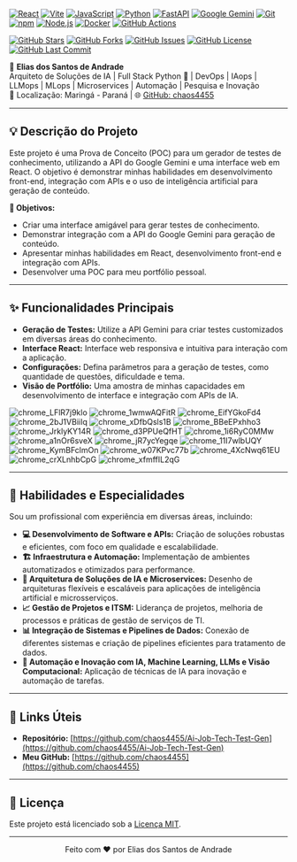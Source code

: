 <!-- Shields de Tecnologias e Ferramentas -->
[![React](https://img.shields.io/badge/React-20232A?style=for-the-badge&logo=react&logoColor=61DAFB)](https://reactjs.org/)
[![Vite](https://img.shields.io/badge/Vite-B73BFE?style=for-the-badge&logo=vite&logoColor=FFB400)](https://vitejs.dev/)
[![JavaScript](https://img.shields.io/badge/JavaScript-F7DF1E?style=for-the-badge&logo=javascript&logoColor=black)](https://developer.mozilla.org/en-US/docs/Web/JavaScript)
[![Python](https://img.shields.io/badge/Python-3776AB?style=for-the-badge&logo=python&logoColor=white)](https://www.python.org/)
[![FastAPI](https://img.shields.io/badge/FastAPI-005571?style=for-the-badge&logo=fastapi&logoColor=white)](https://fastapi.tiangolo.com/)
[![Google Gemini](https://img.shields.io/badge/Google_Gemini-03A9F4?style=for-the-badge&logo=google&logoColor=white)](https://ai.google.dev/)
[![Git](https://img.shields.io/badge/Git-F05032?style=for-the-badge&logo=git&logoColor=white)](https://git-scm.com/)
[![npm](https://img.shields.io/badge/npm-CB3837?style=for-the-badge&logo=npm&logoColor=white)](https://www.npmjs.com/)
[![Node.js](https://img.shields.io/badge/Node.js-339933?style=for-the-badge&logo=nodedotjs&logoColor=white)](https://nodejs.org/en)
[![Docker](https://img.shields.io/badge/Docker-2496ED?style=for-the-badge&logo=docker&logoColor=white)](https://www.docker.com/)
[![GitHub Actions](https://img.shields.io/badge/GitHub_Actions-2088FF?style=for-the-badge&logo=githubactions&logoColor=white)](https://github.com/features/actions)

[![GitHub Stars](https://img.shields.io/github/stars/chaos4455/Ai-Job-Tech-Test-Gen?style=social)](https://github.com/chaos4455/Ai-Job-Tech-Test-Gen/stargazers)
[![GitHub Forks](https://img.shields.io/github/forks/chaos4455/Ai-Job-Tech-Test-Gen?style=social)](https://github.com/chaos4455/Ai-Job-Tech-Test-Gen/network/members)
[![GitHub Issues](https://img.shields.io/github/issues/chaos4455/Ai-Job-Tech-Test-Gen)](https://github.com/chaos4455/Ai-Job-Tech-Test-Gen/issues)
[![GitHub License](https://img.shields.io/github/license/chaos4455/Ai-Job-Tech-Test-Gen)](https://github.com/chaos4455/Ai-Job-Tech-Test-Gen/blob/main/LICENSE)
[![GitHub Last Commit](https://img.shields.io/github/last-commit/chaos4455/Ai-Job-Tech-Test-Gen)](https://github.com/chaos4455/Ai-Job-Tech-Test-Gen/commits/main)

🚀 **Elias dos Santos de Andrade**
<br>
Arquiteto de Soluções de IA | Full Stack Python 🐍 | DevOps | IAops | LLMops | MLops | Microservices | Automação | Pesquisa e Inovação
<br>
📍 Localização: Maringá - Paraná | 🌐 [GitHub: chaos4455](https://github.com/chaos4455)

---

## 💡 Descrição do Projeto

Este projeto é uma Prova de Conceito (POC) para um gerador de testes de conhecimento, utilizando a API do Google Gemini e uma interface web em React. O objetivo é demonstrar minhas habilidades em desenvolvimento front-end, integração com APIs e o uso de inteligência artificial para geração de conteúdo.

**🎯 Objetivos:**

*   Criar uma interface amigável para gerar testes de conhecimento.
*   Demonstrar integração com a API do Google Gemini para geração de conteúdo.
*   Apresentar minhas habilidades em React, desenvolvimento front-end e integração com APIs.
*   Desenvolver uma POC para meu portfólio pessoal.

---

## ✨ Funcionalidades Principais

*   **Geração de Testes:** Utilize a API Gemini para criar testes customizados em diversas áreas do conhecimento.
*   **Interface React:** Interface web responsiva e intuitiva para interação com a aplicação.
*   **Configurações:** Defina parâmetros para a geração de testes, como quantidade de questões, dificuldade e tema.
*   **Visão de Portfólio:** Uma amostra de minhas capacidades em desenvolvimento de interface e integração com APIs de IA.

![chrome_LFlR7j9klo](https://github.com/user-attachments/assets/3b854a2e-3735-4ec1-a194-ca58a7ed12dd)
![chrome_1wmwAQFitR](https://github.com/user-attachments/assets/e6e1199f-27f9-42c1-b5d9-deaf7f624cab)
![chrome_EifYGkoFd4](https://github.com/user-attachments/assets/7fb0c62f-1a56-4f40-befe-75d47cf6304f)
![chrome_2bJ1VBiiIq](https://github.com/user-attachments/assets/50e2cf59-8696-4b2a-afbf-2dc4bf891990)
![chrome_xDfbQsls1B](https://github.com/user-attachments/assets/c6618c25-d57a-4cf0-bc3d-059995e4e631)
![chrome_BBeEPxhho3](https://github.com/user-attachments/assets/88f32b1a-38d7-4c92-b7f6-71a27ad2e094)
![chrome_JrklyKY14R](https://github.com/user-attachments/assets/af3fb376-8021-415e-8000-09ed83c8c7a1)
![chrome_d3PPUeQfHT](https://github.com/user-attachments/assets/09948f91-b19b-460c-b97f-93d1dc036aba)
![chrome_1i6RyC0MMw](https://github.com/user-attachments/assets/633013fe-4081-4293-99d1-601cd07d95e2)
![chrome_a1nOr6sveX](https://github.com/user-attachments/assets/fee855b3-a2b7-4a32-b708-594033a27d10)
![chrome_jR7ycYegqe](https://github.com/user-attachments/assets/4f9a5986-0109-4138-8971-04823876c036)
![chrome_11I7wlbUQY](https://github.com/user-attachments/assets/3a6a165d-2a10-4797-b488-c11da3d5b029)
![chrome_KymBFclmOn](https://github.com/user-attachments/assets/e66654b9-9842-4aea-b6be-49509765d111)
![chrome_w07KPvc77b](https://github.com/user-attachments/assets/7b8b3fd9-24ac-4313-ba83-2ead722d76c8)
![chrome_4XcNwq61EU](https://github.com/user-attachments/assets/64bf0a20-15c5-4857-b155-d25452c2e6f6)
![chrome_crXLnhbCpG](https://github.com/user-attachments/assets/716a50bf-fd40-4280-b7d0-48abe71816bd)
![chrome_xfmffIL2qG](https://github.com/user-attachments/assets/dd97cec8-31a6-4ada-97f9-b3d351b351e0)


---

## 💼 Habilidades e Especialidades

Sou um profissional com experiência em diversas áreas, incluindo:

*   **💻 Desenvolvimento de Software e APIs:** Criação de soluções robustas e eficientes, com foco em qualidade e escalabilidade.
*   **🏗️ Infraestrutura e Automação:** Implementação de ambientes automatizados e otimizados para performance.
*   **🧠 Arquitetura de Soluções de IA e Microservices:** Desenho de arquiteturas flexíveis e escaláveis para aplicações de inteligência artificial e microsserviços.
*   **📈 Gestão de Projetos e ITSM:** Liderança de projetos, melhoria de processos e práticas de gestão de serviços de TI.
*   **📊 Integração de Sistemas e Pipelines de Dados:** Conexão de diferentes sistemas e criação de pipelines eficientes para tratamento de dados.
*   **🤖 Automação e Inovação com IA, Machine Learning, LLMs e Visão Computacional:** Aplicação de técnicas de IA para inovação e automação de tarefas.

---

## 🔗 Links Úteis

*   **Repositório:** [https://github.com/chaos4455/Ai-Job-Tech-Test-Gen](https://github.com/chaos4455/Ai-Job-Tech-Test-Gen)
*   **Meu GitHub:** [https://github.com/chaos4455](https://github.com/chaos4455)

---

## 📜 Licença

Este projeto está licenciado sob a [Licença MIT](LICENSE).

---

<p align="center">Feito com ❤️ por Elias dos Santos de Andrade</p>

